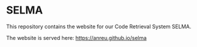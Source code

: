 # SELMA

This repository contains the website for our Code Retrieval System SELMA.

The website is served here: https://anreu.github.io/selma